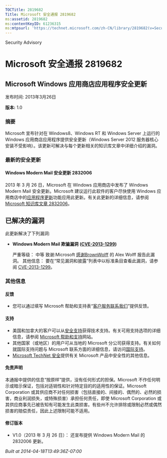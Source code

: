 ```yaml
---
TOCTitle: 2819682
Title: Microsoft 安全通报 2819682
ms:assetid: 2819682
ms:contentKeyID: 61236315
ms:mtpsurl: 'https://technet.microsoft.com/zh-CN/library/2819682(v=Security.10)'
---
```


Security Advisory

Microsoft 安全通报 2819682
==========================

Microsoft Windows 应用商店应用程序安全更新
------------------------------------------

发布时间: 2013年3月26日

**版本:** 1.0

### 摘要

Microsoft 宣布针对在 Windows8、Windows RT 和 Windows Server 上运行的 Windows 应用商店应用程序提供安全更新（Windows Server 2012 服务器核心安装不受影响）。该更新可解决与每个更新相关的知识库文章中详细介绍的漏洞。

### 最新的安全更新

#### Windows Modern Mail 安全更新 2832006

2013 年 3 月 26 日，Microsoft 在 Windows 应用商店中发布了 Windows Modern Mail 安全更新。Microsoft 建议运行此软件的客户尽快使用 Windows 应用商店中的[应用程序更新](https://technet.microsoft.com/zh-CN/library/ms-windows-store%ef%bc%9a%e6%9b%b4%e6%96%b0(v=Security.10))功能应用此更新。有关此更新的详细信息，请参阅 [Microsoft 知识库文章 2832006](http://support.microsoft.com/kb/2832006)。

已解决的漏洞
------------

<span></span>
此更新解决了下列漏洞:

-   **Windows Modern Mail 欺骗漏洞** **(**[**CVE-2013-1299**](http://www.cve.mitre.org/cgi-bin/cvename.cgi?name=cve-2013-1299)**)**

    严重等级： 中等
    致谢:Microsoft [感谢](http://go.microsoft.com/fwlink/?linkid=21127)[BrownWolff](http://www.brownwolff.co.uk) 的 Alex Wolff 报告此漏洞。
    其他信息： 要在“常见漏洞和披露”列表中以标准条目查看此漏洞，请参阅 [CVE-2013-1299](http://www.cve.mitre.org/cgi-bin/cvename.cgi?name=cve-2013-1299)。

### 其他信息

#### 反馈

-   您可以通过填写 Microsoft 帮助和支持表“[客户服务联系我们](https://support.microsoft.com/common/survey.aspx?scid=sw;en;1257&showpage=1&ws=technet&sd=tech)”提供反馈。

#### 支持

-   美国和加拿大的客户可以从[安全支持](http://go.microsoft.com/fwlink/?linkid=21131)获得技术支持。有关可用支持选项的详细信息，请参阅 [Microsoft 帮助和支持](http://support.microsoft.com/)网站。
-   其他国家（或地区）的用户可从当地的 Microsoft 分公司获得支持。有关如何就国际支持问题与 Microsoft 联系方面的详细信息，请访问[国际支持](http://go.microsoft.com/fwlink/?linkid=21155)。
-   [Microsoft TechNet 安全](http://go.microsoft.com/fwlink/?linkid=21132)提供有关 Microsoft 产品中安全性的其他信息。

#### 免责声明

本通报中提供的信息“按原样”提供，没有任何形式的担保。Microsoft 不作任何明示或暗示保证，包括对适销性和针对特定目的的适用性的保证。Microsoft Corporation 或其供应商不对任何损害（包括直接的、间接的、偶然的、必然的损害，商业利润损失，或特殊损害）承担任何责任，即使 Microsoft Corporation 或其供应商事先已被告知有可能发生此类损害。有些州不允许排除或限制必然或偶然损害的赔偿责任，因此上述限制可能不适用。

#### 修订版本

-   V1.0（2013 年 3 月 26 日）： 还宣布提供 Windows Modern Mail 的 2832006 更新。

*Built at 2014-04-18T13:49:36Z-07:00*
